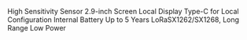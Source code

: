 High Sensitivity Sensor
2.9-inch Screen Local Display
Type-C for Local Configuration
Internal Battery Up to 5 Years
LoRaSX1262/SX1268, Long Range Low Power
